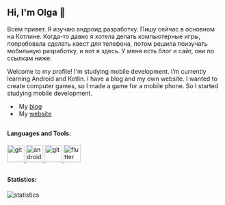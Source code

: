 ## Hi, I'm Olga 👋
Всем привет. Я изучаю андроид разработку. Пишу сейчас в основном на Котлине. Когда-то давно я хотела делать компьютерные игры, попробовала сделать квест для телефона, потом решила поизучать мобильную разработку, и вот я здесь. У меня есть блог и сайт, они по ссылкам ниже.



Welcome to my profile! I'm studying mobile development. I’m currently learning Android and Kotlin.
I have a blog and my own website. I wanted to create computer games, so I made a game for a mobile phone. So I started studying mobile development.
-  &nbsp;My [blog](https://t.me/androidgirl)
-  &nbsp;My  [website](https://mobile-games.tilda.ws)
##
<h4 align="left">Languages and Tools:</h4>
<p align="left">
   <a href="https://www.java.com/" target="_blank"> <img src="https://www.vectorlogo.zone/logos/java/java-icon.svg" alt="git" width="40" height="40" /> </a>
  <a href="https://developer.android.com/" target="_blank"> <img src="https://www.vectorlogo.zone/logos/android/android-official.svg" alt="android" width="40" height="40" /> </a>
  <a href="https://kotlinlang.org/" target="_blank"> <img src="https://www.vectorlogo.zone/logos/kotlinlang/kotlinlang-icon.svg" alt="git" width="40" height="40" /> </a>
  <a href="https://flutter.dev" target="_blank"> <img src="https://www.vectorlogo.zone/logos/flutterio/flutterio-icon.svg" alt="flutter" width="40" height="40" /> </a>
 </p>
 
 ##
<h4 align="left">Statistics:</h4>
 <p>
  <img src= "https://github-readme-stats.vercel.app/api/top-langs/?username=OlyaAnv&layout=compact" alt="statistics" )>
</p>

<!--
**OlyaAnv/OlyaAnv** is a ✨ _special_ ✨ repository because its `README.md` (this file) appears on your GitHub profile.

Here are some ideas to get you started:

- 🔭 I’m currently working on ...
- 🌱 I’m currently learning ...
- 👯 I’m looking to collaborate on ...
- 🤔 I’m looking for help with ...
- 💬 Ask me about ...
- 📫 How to reach me: ...
- 😄 Pronouns: ...
- ⚡ Fun fact: ...
-->
